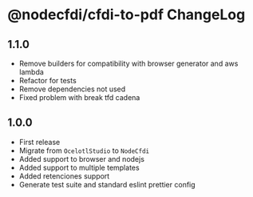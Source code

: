 # @nodecfdi/cfdi-to-pdf ChangeLog

## 1.1.0
- Remove builders for compatibility with browser generator and aws lambda
- Refactor for tests
- Remove dependencies not used
- Fixed problem with break tfd cadena

## 1.0.0

- First release
- Migrate from `OcelotlStudio` to `NodeCfdi`
- Added support to browser and nodejs
- Added support to multiple templates
- Added retenciones support
- Generate test suite and standard eslint prettier config
